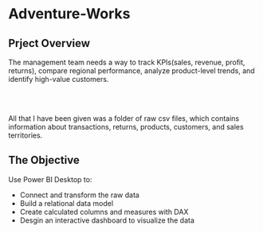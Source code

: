 # Adventure-Works

## Prject Overview
The management team needs a way to track KPIs(sales, revenue, profit, returns), compare regional performance, analyze product-level trends, and identify high-value customers.

<br>
<br>

All that I have been given was a folder of raw csv files, which contains information about transactions, returns, products, customers, and sales territories.


## The Objective
Use Power BI Desktop to:
- Connect and transform the raw data
- Build a relational data model
- Create calculated columns and measures with DAX
- Desgin an interactive dashboard to visualize the data
